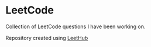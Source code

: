 # LeetCode
Collection of LeetCode questions I have been working on.

Repository created using [LeetHub](https://github.com/QasimWani/LeetHub)
